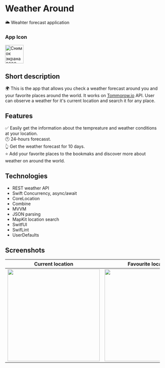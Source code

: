 # Weather Around 
🌥 Weahter forecast application

### App Icon
<img width="60" alt="Снимок экрана 2022-11-04 в 11 38 23" src="https://user-images.githubusercontent.com/81718237/202279067-0a7864e7-b075-4099-8999-6c36b254edef.png">


## Short description
 
 🌍 This is the app that allows you check a weather forecast around you and your favorite places around the world. It works on [Tommorow.io](https://www.tomorrow.io) API. User can observe a weather for it's current location and search it for any place. 
 
 ## Features 
✅ Easily get the information about the tempreature and weather conditions at your location.<br> 
🕚 24-hours forecasst.<br> 
👆 Get the weather forecast for 10 days.<br> 
⭐️ Add your favorite places to the bookmaks and discover more about weather on around the world.<br> 
 
 ## Technologies
 - REST weather API
 - Swift Concurrency, async/await
 - CoreLocation
 - Combine
 - MVVM
 - JSON parsing
 - MapKit location search
 - SwitfUI
 - SwifLint
 - UserDefaults 

## Screenshots

Current location                                                         |  Favourite locations                                                       
:----------------------------------------------------------------:|:--------------------------------------------------------------------:
[<img src="https://user-images.githubusercontent.com/81718237/202274918-ee5f2f8d-94e5-4999-af7f-7429be2d5597.gif" width = "300" />](image.png) | [<img src="https://user-images.githubusercontent.com/81718237/202274072-1639b74e-fdda-457d-9dac-806a33e6b05e.gif" width="300"/>](image.png)








